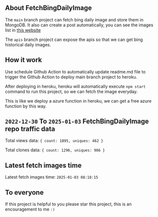 ## About FetchBingDailyImage

The `main` branch project can fetch bing daily image and store them in MongoDB.
It also can create a post automatically, you can see the images list in [this website](https://oursalbum.netlify.app)

The `apis` branch project can expose the apis so that we can get bing historical daily images.

## How it work

Use schedule Github Action to automatically update readme.md file to trigger the Github Action to deploy main branch project to heroku.

After deploying in heroku, heroku will automatically execute `npm start` command to run this project, so we can fetch the image everyday.

This is like we deploy a azure function in heroku, we can get a free azure function by this way.

## `2022-12-30` To `2025-01-03` FetchBingDailyImage repo traffic data

Total views data: `{ count: 1895, uniques: 462 }`

Total clones data: `{ count: 1296, uniques: 986 }`

## Latest fetch images time

Latest fetch images time: `2025-01-03 08:18:15`

## To everyone

If this project is helpful to you please star this project, this is an encouragement to me `:)`




